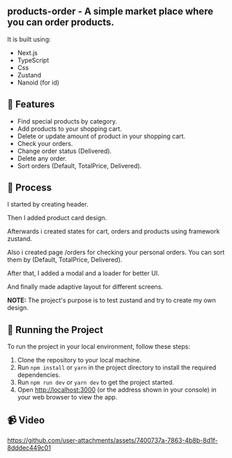 ## products-order - A simple market place where you can order products.

It is built using:

- Next.js
- TypeScript
- Css
- Zustand
- Nanoid (for id)

## 👾 Features

- Find special products by category.
- Add products to your shopping cart.
- Delete or update amount of product in your shopping cart.
- Check your orders.
- Change order status (Delivered).
- Delete any order.
- Sort orders (Default, TotalPrice, Delivered).

## 📒 Process

I started by creating header. 

Then I added product card design. 

Afterwards i created states for cart, orders and products using framework zustand.

Also i created page /orders for checking your personal orders. You can sort them by (Default, TotalPrice, Delivered).

After that, I added a modal and a loader for better UI.

And finally made adaptive layout for different screens.

**NOTE:** The project's purpose is to test zustand and try to create my own design.

## 🚦 Running the Project

To run the project in your local environment, follow these steps:
1. Clone the repository to your local machine.
2. Run `npm install` or `yarn` in the project directory to install the required dependencies.
3. Run `npm run dev` or `yarn dev` to get the project started.
4. Open [http://localhost:3000](http://localhost:3000) (or the address shown in your console) in your web browser to view the app.

## 📹 Video

https://github.com/user-attachments/assets/7400737a-7863-4b8b-8d1f-8dddec449c01
